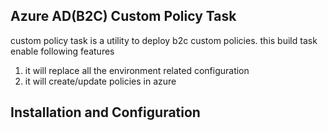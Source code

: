 ## Azure AD(B2C) Custom Policy Task
custom policy task is a utility to deploy b2c custom policies.
this build task enable following features
1. it will replace all the environment related configuration
2. it will create/update policies in azure 

## Installation and Configuration

